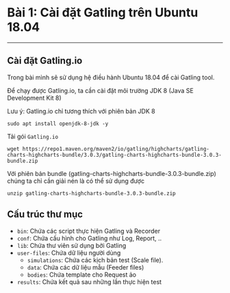 # Bài 1: Cài đặt Gatling trên Ubuntu 18.04
---
## Cài đặt Gatling.io

Trong bài mình sẽ sử dụng hệ điều hành Ubuntu 18.04 để cài Gatling tool.

Để chạy được Gatling.io, ta cần cài đặt môi trường JDK 8 (Java SE Development Kit 8)

Lưu ý: Gatling.io chỉ tương thích với phiên bản JDK 8

```
sudo apt install openjdk-8-jdk -y
```

Tải gói `Gatling.io`

```
wget https://repo1.maven.org/maven2/io/gatling/highcharts/gatling-charts-highcharts-bundle/3.0.3/gatling-charts-highcharts-bundle-3.0.3-bundle.zip
```

Với phiên bản bundle (gatling-charts-highcharts-bundle-3.0.3-bundle.zip) chúng ta chỉ cần giải nén là có thể sử dụng được

```
unzip gatling-charts-highcharts-bundle-3.0.3-bundle.zip
```

## Cấu trúc thư mục

- `bin`: Chứa các script thực hiện Gatling và Recorder
- `conf`: Chứa cấu hình cho Gatling như Log, Report, ..
- `lib`: Chứa thư viên sử dụng bởi Gatling
- `user-files`: Chứa dữ liệu người dùng
  - `simulations`: Chứa các kịch bản test (Scale file).
  - `data`: Chứa các dữ liệu mẫu (Feeder files)
  - `bodies`: Chứa template cho Request ảo
- `results`: Chứa kết quả sau những lần thực hiện test
